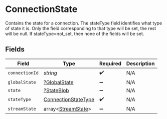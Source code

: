 # ConnectionState

Contains the state for a connection. The stateType field identifies what type of state it is. Only the field corresponding to that type will be set, the rest will be null. If stateType=not_set, then none of the fields will be set.


## Fields

| Field                                                             | Type                                                              | Required                                                          | Description                                                       |
| ----------------------------------------------------------------- | ----------------------------------------------------------------- | ----------------------------------------------------------------- | ----------------------------------------------------------------- |
| `connectionId`                                                    | *string*                                                          | :heavy_check_mark:                                                | N/A                                                               |
| `globalState`                                                     | [?GlobalState](../../models/shared/GlobalState.md)                | :heavy_minus_sign:                                                | N/A                                                               |
| `state`                                                           | [?StateBlob](../../models/shared/StateBlob.md)                    | :heavy_minus_sign:                                                | N/A                                                               |
| `stateType`                                                       | [ConnectionStateType](../../models/shared/ConnectionStateType.md) | :heavy_check_mark:                                                | N/A                                                               |
| `streamState`                                                     | array<[StreamState](../../models/shared/StreamState.md)>          | :heavy_minus_sign:                                                | N/A                                                               |